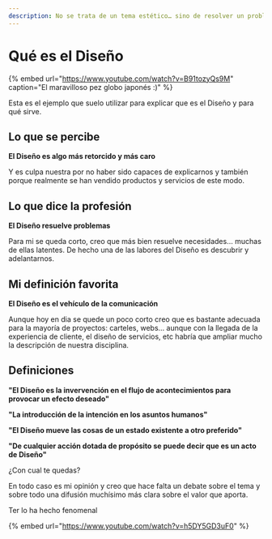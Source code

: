 ```yaml
---
description: No se trata de un tema estético… sino de resolver un problema de comunicación
---
```


# Qué es el Diseño

{% embed url="https://www.youtube.com/watch?v=B91tozyQs9M" caption="El maravilloso pez globo japonés :\)" %}

Esta es el ejemplo que suelo utilizar para explicar que es el Diseño y para qué sirve.

## Lo que se percibe

**El Diseño es algo más retorcido y más caro**

Y es culpa nuestra por no haber sido capaces de explicarnos y también porque realmente se han vendido productos y servicios de este modo.

## Lo que dice la profesión

**El Diseño resuelve problemas**

Para mi se queda corto, creo que más bien resuelve necesidades… muchas de ellas latentes. De hecho una de las labores del Diseño es descubrir y adelantarnos.

## Mi definición favorita

**El Diseño es el vehículo de la comunicación**

Aunque hoy en dia se quede un poco corto creo que es bastante adecuada para la mayoría de proyectos: carteles, webs… aunque con la llegada de la experiencia de cliente, el diseño de servicios, etc habría que ampliar mucho la descripción de nuestra disciplina.

## Definiciones

**"El Diseño es la invervención en el flujo de acontecimientos para provocar un efecto deseado"**

**"La introducción de la intención en los asuntos humanos"**

**"El Diseño mueve las cosas de un estado existente a otro preferido"**

**"De cualquier acción dotada de propósito se puede decir que es un acto de Diseño"**

¿Con cual te quedas?

En todo caso es mi opinión y creo que hace falta un debate sobre el tema y sobre todo una difusión muchísimo más clara sobre el valor que aporta.

Ter lo ha hecho fenomenal

{% embed url="https://www.youtube.com/watch?v=h5DY5GD3uF0" %}



